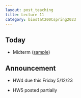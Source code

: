 ```yaml
---
layout: post_teaching
title: Lecture 11
category: biostat200Cspring2023
---
```


## Today

* Midterm ([sample](../../../../midterm/200c_midterm_sample.html))

## Announcement

* HW4 due this Friday 5/12/23

* HW5 posted partially 


